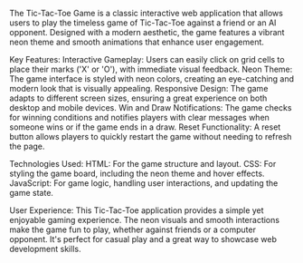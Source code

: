 The Tic-Tac-Toe Game is a classic interactive web application that allows users to play the timeless game of Tic-Tac-Toe against a friend or an AI opponent. Designed with a modern aesthetic, the game features a vibrant neon theme and smooth animations that enhance user engagement.

Key Features:
Interactive Gameplay: Users can easily click on grid cells to place their marks ('X' or 'O'), with immediate visual feedback.
Neon Theme: The game interface is styled with neon colors, creating an eye-catching and modern look that is visually appealing.
Responsive Design: The game adapts to different screen sizes, ensuring a great experience on both desktop and mobile devices.
Win and Draw Notifications: The game checks for winning conditions and notifies players with clear messages when someone wins or if the game ends in a draw.
Reset Functionality: A reset button allows players to quickly restart the game without needing to refresh the page.

Technologies Used:
HTML: For the game structure and layout.
CSS: For styling the game board, including the neon theme and hover effects.
JavaScript: For game logic, handling user interactions, and updating the game state.

User Experience:
This Tic-Tac-Toe application provides a simple yet enjoyable gaming experience. The neon visuals and smooth interactions make the game fun to play, whether against friends or a computer opponent. It's perfect for casual play and a great way to showcase web development skills.
